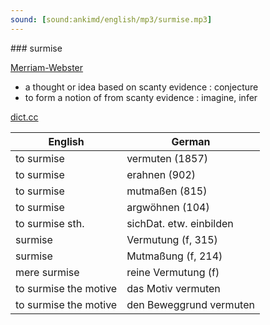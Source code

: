 ```yaml
---
sound: [sound:ankimd/english/mp3/surmise.mp3]
---
```


\### surmise

[Merriam-Webster](https://www.merriam-webster.com/dictionary/surmise)

- a thought or idea based on scanty evidence : conjecture
- to form a notion of from scanty evidence : imagine, infer

[dict.cc](https://www.dict.cc/surmise)

| English        | German       |
| -------------- | ------------ |
| to surmise | vermuten (1857) |
| to surmise | erahnen (902) |
| to surmise | mutmaßen (815) |
| to surmise | argwöhnen (104) |
| to surmise sth. | sichDat. etw. einbilden |
| surmise | Vermutung (f, 315) |
| surmise | Mutmaßung (f, 214) |
| mere surmise | reine Vermutung (f) |
| to surmise the motive | das Motiv vermuten |
| to surmise the motive | den Beweggrund vermuten |
